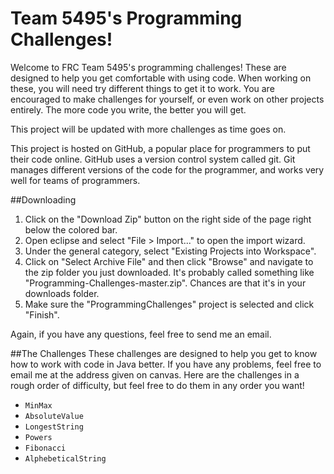 # Team 5495's Programming Challenges!
Welcome to FRC Team 5495's programming challenges! These are designed to help you get comfortable with using code. When working on these, you will need try different things to get it to work. You are encouraged to make challenges for yourself, or even work on other projects entirely. The more code you write, the better you will get.

This project will be updated with more challenges as time goes on.

This project is hosted on GitHub, a popular place for programmers to put their code online. GitHub uses a version control system called git. Git manages different versions of the code for the programmer, and works very well for teams of programmers. 

##Downloading
1. Click on the "Download Zip" button on the right side of the page right below the colored bar. 
2. Open eclipse and select "File > Import..." to open the import wizard. 
3. Under the general category, select "Existing Projects into Workspace". 
4. Click on "Select Archive File" and then click "Browse" and navigate to the zip folder you just downloaded. It's probably called something like "Programming-Challenges-master.zip". Chances are that it's in your downloads folder. 
5. Make sure the "ProgrammingChallenges" project is selected and click "Finish". 

Again, if you have any questions, feel free to send me an email.

##The Challenges
These challenges are designed to help you get to know how to work with code in Java better. If you have any problems, feel free to email me at the address given on canvas. 
Here are the challenges in a rough order of difficulty, but feel free to do them in any order you want!
* `MinMax`
* `AbsoluteValue`
* `LongestString`
* `Powers`
* `Fibonacci`
* `AlphebeticalString`